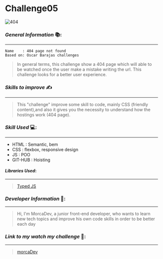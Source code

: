 # Challenge05

![404]()

### *General Information* 📚:
___
    Name    : 404 page not found
    Based on: Oscar Barajas challenges 
    
> In general terms, this challenge show a 404 page which will able to be watched once the user make a mistake writing the url.
> This challenge looks for a better user experience.

### *Skills to improve* ✍
___
> This "challenge" improve some skill to code, mainly CSS (friendly content),and also it gives you the necessity to understand how the hostings work (404 page). 

### *Skill Used* 💻:
___
- HTML    : Semantic, bem
- CSS     : flexbox, responsive design
- JS      : POO 
- GIT-HUB : Hoisting

#### *Libraries Used*:
___
> [Typed JS](https://github.com/mattboldt/typed.js/ "TypedJS")

### *Developer Information* 👋:
___
>Hi, I'm MorcaDev, a junior front-end developer, who wants to learn new tech topics and improve his own code skills in order to be better each day

### *Link to my watch my challenge* 🚀:
___
> [morcaDev](https://morcadev.github.io/Challenge05/ "Challenge05")